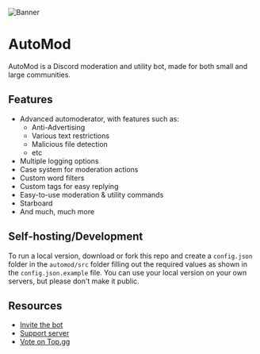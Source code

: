![Banner](https://cdn.discordapp.com/attachments/874097242598961152/899258656078565396/a_banner.png)
# AutoMod
AutoMod is a Discord moderation and utility bot, made for both small and large communities.

## Features
- Advanced automoderator, with features such as:
  - Anti-Advertising
  - Various text restrictions
  - Malicious file detection
  - etc
- Multiple logging options
- Case system for moderation actions
- Custom word filters
- Custom tags for easy replying
- Easy-to-use moderation & utility commands
- Starboard
- And much, much more

## Self-hosting/Development
To run a local version, download or fork this repo and create a ``config.json`` folder in the ``automod/src`` folder filling out the required values as shown in the ``config.json.example`` file. You can use your local version on your own servers, but please don't make it public.

## Resources
- [Invite the bot](https://bit.ly/AutoModDiscord)
- [Support server](https://discord.gg/S9BEBux)
- [Vote on Top.gg](https://top.gg/bot/697487580522086431/vote)